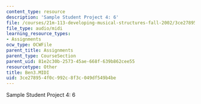 ```yaml
---
content_type: resource
description: 'Sample Student Project 4: 6'
file: /courses/21m-113-developing-musical-structures-fall-2002/3ce278954f0c992c8f3c049df549b4be_Ben3.MIDI
file_type: audio/midi
learning_resource_types:
- Assignments
ocw_type: OCWFile
parent_title: Assignments
parent_type: CourseSection
parent_uid: 81e2c30b-2573-45ae-668f-639b862cee55
resourcetype: Other
title: Ben3.MIDI
uid: 3ce27895-4f0c-992c-8f3c-049df549b4be
---
```

Sample Student Project 4: 6

